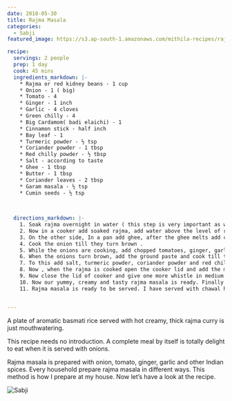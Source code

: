 ```yaml
---
date: 2018-05-30
title: Rajma Masala
categories:
  - Sabji
featured_image: https://s3.ap-south-1.amazonaws.com/mithila-recipes/rajma_masala1_small.jpg

recipe:
  servings: 2 people
  prep: 1 day
  cook: 45 mins
  ingredients_markdown: |-
    * Rajma or red kidney beans - 1 cup
    * Onion - 1 ( big)
    * Tomato - 4
    * Ginger - 1 inch
    * Garlic - 4 cloves
    * Green chilly - 4
    * Big Cardamom( badi elaichi) - 1 
    * Cinnamon stick - half inch
    * Bay leaf - 1 
    * Turmeric powder - ½ tsp
    * Coriander powder - 1 tbsp
    * Red chilly powder - ½ tbsp
    * Salt - according to taste 
    * Ghee - 1 tbsp
    * Butter - 1 tbsp
    * Coriander leaves - 2 tbsp
    * Garam masala - ½ tsp
    * Cumin seeds - ½ tsp

 
 
  directions_markdown: |-
    1. Soak rajma overnight in water ( this step is very important as we need a creamy textured rajma masala and the rajma has to melt in mouth, sometimes it remains hard on cooking also. For this while selecting rajma, buy which are new and not too old, as the older rajma gets it takes lot of time to cook. If you are buying a packet check the manufacturing date and then buy)
    2. Now in a cooker add soaked rajma, add water above the level of rajma as it ensures proper cooking of rajma. To this add ½ tbsp of salt, badi elaichi, cinnamon stick, bay leaf. Now close the cooker lid and cook in high flame for 1 whistle and in low flame for 20 mins( around 5 to 6 whistles).( I have not used soaked rajma water for cooking, I have used fresh water )
    3. On the other side, In a pan add ghee, after the ghee melts add cumin seeds, to this add finely chopped onion ( remember onion has to be finely chopped as it has get properly mixed with tomato gravy)
    4. Cook the onion till they turn brown .
    5. While the onions are cooking, add chopped tomatoes, ginger, garlic and green chilly to a mixer jar and grind them to a smooth paste.
    6. When the onions turn brown, add the ground paste and cook till they release ghee and raw smell disappears.
    7. To this add salt, turmeric powder, coriander powder and red chilly powder and mix them properly.
    8. Now , when the rajma is cooked open the cooker lid and add the masala paste, butter to it and mix it.
    9. Now close the lid of cooker and give one more whistle in medium flame.
    10. Now our yummy, creamy and tasty rajma masala is ready. Finally add garam masala and coriander leaves.
    11. Rajma masala is ready to be served. I have served with chawal here as this combination is unbeatable.


---
```

A plate of aromatic basmati rice served with hot creamy, thick rajma curry is just mouthwatering.

This recipe needs no introduction. A complete meal by itself is totally delight to eat when it is served with onions.

Rajma masala is prepared with onion, tomato, ginger, garlic and other Indian spices. Every household prepare  rajma masala in different ways. This method is how I prepare at my house. Now let’s have a look at the recipe.

![Sabji](https://s3.ap-south-1.amazonaws.com/mithila-recipes/rajma_masala2_small.jpg)





